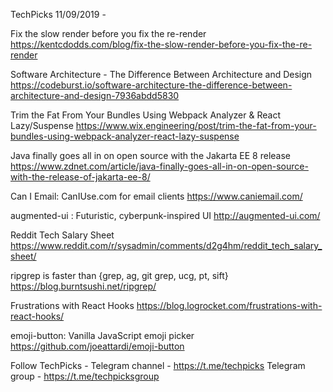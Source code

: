 TechPicks 11/09/2019 -

Fix the slow render before you fix the re-render
https://kentcdodds.com/blog/fix-the-slow-render-before-you-fix-the-re-render

Software Architecture - The Difference Between Architecture and Design
https://codeburst.io/software-architecture-the-difference-between-architecture-and-design-7936abdd5830

Trim the Fat From Your Bundles Using Webpack Analyzer & React Lazy/Suspense
https://www.wix.engineering/post/trim-the-fat-from-your-bundles-using-webpack-analyzer-react-lazy-suspense

Java finally goes all in on open source with the Jakarta EE 8 release
https://www.zdnet.com/article/java-finally-goes-all-in-on-open-source-with-the-release-of-jakarta-ee-8/

Can I Email: CanIUse.com for email clients
https://www.caniemail.com/

augmented-ui : Futuristic, cyberpunk-inspired UI
http://augmented-ui.com/

Reddit Tech Salary Sheet
https://www.reddit.com/r/sysadmin/comments/d2g4hm/reddit_tech_salary_sheet/

ripgrep is faster than {grep, ag, git grep, ucg, pt, sift}
https://blog.burntsushi.net/ripgrep/

Frustrations with React Hooks
https://blog.logrocket.com/frustrations-with-react-hooks/

emoji-button: Vanilla JavaScript emoji picker
https://github.com/joeattardi/emoji-button

Follow TechPicks -
Telegram channel - https://t.me/techpicks
Telegram group - https://t.me/techpicksgroup